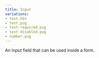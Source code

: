 ```yaml
---
title: Input
variations:
- text.hbs
- text.pug
- text-required.pug
- text-disabled.pug
- number.pug
---
```

An input field that can be used inside a form.
